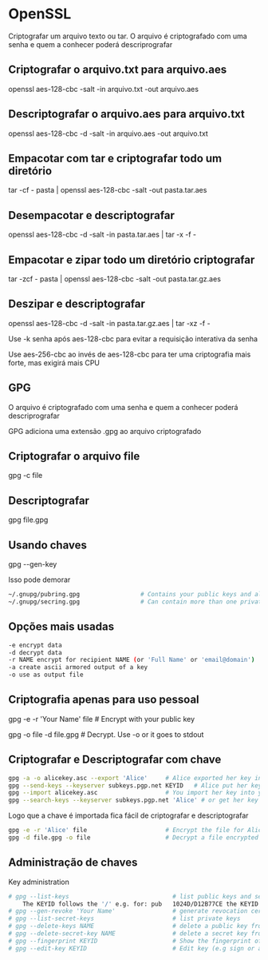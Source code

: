 # OpenSSL

Criptografar um arquivo texto ou tar. O arquivo é criptografado com uma senha e quem a conhecer poderá descriprografar

## Criptografar o arquivo.txt para arquivo.aes

openssl aes-128-cbc -salt -in arquivo.txt -out arquivo.aes

## Descriptografar o arquivo.aes para arquivo.txt

openssl aes-128-cbc -d -salt -in arquivo.aes -out arquivo.txt


## Empacotar com tar e criptografar todo um diretório

tar -cf - pasta | openssl aes-128-cbc -salt -out pasta.tar.aes

## Desempacotar e descriptografar

openssl aes-128-cbc -d -salt -in pasta.tar.aes | tar -x -f -


## Empacotar e zipar todo um diretório  criptografar

tar -zcf - pasta | openssl aes-128-cbc -salt -out pasta.tar.gz.aes

## Deszipar e descriptografar

openssl aes-128-cbc -d -salt -in pasta.tar.gz.aes | tar -xz -f -

Use -k senha após aes-128-cbc para evitar a requisição interativa da senha

Use aes-256-cbc ao invés de aes-128-cbc para ter uma criptografia mais forte, mas exigirá mais CPU


## GPG

O arquivo é criptografado com uma senha e quem a conhecer poderá descriprografar

GPG adiciona uma extensão .gpg ao arquivo criptografado

## Criptografar o arquivo file

gpg -c file

## Descriptografar

gpg file.gpg

## Usando chaves

gpg --gen-key

Isso pode demorar
```bash
~/.gnupg/pubring.gpg                 # Contains your public keys and all others imported
~/.gnupg/secring.gpg                 # Can contain more than one private key
```
## Opções mais usadas
```bash
-e encrypt data
-d decrypt data
-r NAME encrypt for recipient NAME (or 'Full Name' or 'email@domain')
-a create ascii armored output of a key
-o use as output file
```
## Criptografia apenas para uso pessoal

gpg -e -r 'Your Name' file                  # Encrypt with your public key

gpg -o file -d file.gpg                     # Decrypt. Use -o or it goes to stdout

## Criptografar e Descriptografar com chave
```bash
gpg -a -o alicekey.asc --export 'Alice'     # Alice exported her key in ascii file.
gpg --send-keys --keyserver subkeys.pgp.net KEYID   # Alice put her key on a server.
gpg --import alicekey.asc                   # You import her key into your pubring.
gpg --search-keys --keyserver subkeys.pgp.net 'Alice' # or get her key from a server.
```
Logo que a chave é importada fica fácil de criptografar e descriptografar
```bash
gpg -e -r 'Alice' file                      # Encrypt the file for Alice.
gpg -d file.gpg -o file                     # Decrypt a file encrypted by Alice for you.
```
## Administração de chaves

Key administration
```bash
# gpg --list-keys                             # list public keys and see the KEYIDS
    The KEYID follows the '/' e.g. for: pub   1024D/D12B77CE the KEYID is D12B77CE
# gpg --gen-revoke 'Your Name'                # generate revocation certificate
# gpg --list-secret-keys                      # list private keys
# gpg --delete-keys NAME                      # delete a public key from local key ring
# gpg --delete-secret-key NAME                # delete a secret key from local key ring
# gpg --fingerprint KEYID                     # Show the fingerprint of the key
# gpg --edit-key KEYID                        # Edit key (e.g sign or add/del email)
```


